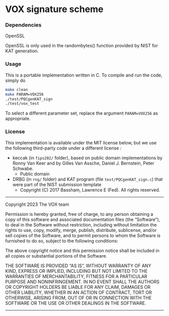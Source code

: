 VOX signature scheme
====================

### Dependencies

OpenSSL

OpenSSL is only used in the randombytes() function provided by NIST for KAT generation.

### Usage

This is a portable implementation written in C. To compile and run the code,
simply do

```sh
make clean
make PARAM=VOX256
./test/PQCgenKAT_sign
./test/vox_test
```

To select a different parameter set, replace the argument `PARAM=VOX256` as appropriate.

### License

This implementation is available under the MIT license below,
but we use the following third-party code under a different license :
  - keccak (in `fips202/` folder), based on public domain implementations
    by Ronny Van Keer and by Gilles Van Assche, Daniel J. Bernstein, Peter Schwabe.
    * Public domain
  - DRBG (in `rng/` folder) and KAT program (file `test/PQCgenKAT_sign.c`)
    that were part of the NIST submission template
    * Copyright (C) 2017 Bassham, Lawrence E (Fed). All rights reserved.

---

Copyright 2023  The VOX team

Permission is hereby granted, free of charge, to any person obtaining a copy of
this software and associated documentation files (the “Software”), to deal in
the Software without restriction, including without limitation the rights to
use, copy, modify, merge, publish, distribute, sublicense, and/or sell copies
of the Software, and to permit persons to whom the Software is furnished to do
so, subject to the following conditions:

The above copyright notice and this permission notice shall be included in all
copies or substantial portions of the Software.

THE SOFTWARE IS PROVIDED “AS IS”, WITHOUT WARRANTY OF ANY KIND, EXPRESS OR
IMPLIED, INCLUDING BUT NOT LIMITED TO THE WARRANTIES OF MERCHANTABILITY,
FITNESS FOR A PARTICULAR PURPOSE AND NONINFRINGEMENT. IN NO EVENT SHALL THE
AUTHORS OR COPYRIGHT HOLDERS BE LIABLE FOR ANY CLAIM, DAMAGES OR OTHER
LIABILITY, WHETHER IN AN ACTION OF CONTRACT, TORT OR OTHERWISE, ARISING FROM,
OUT OF OR IN CONNECTION WITH THE SOFTWARE OR THE USE OR OTHER DEALINGS IN THE
SOFTWARE.

---
